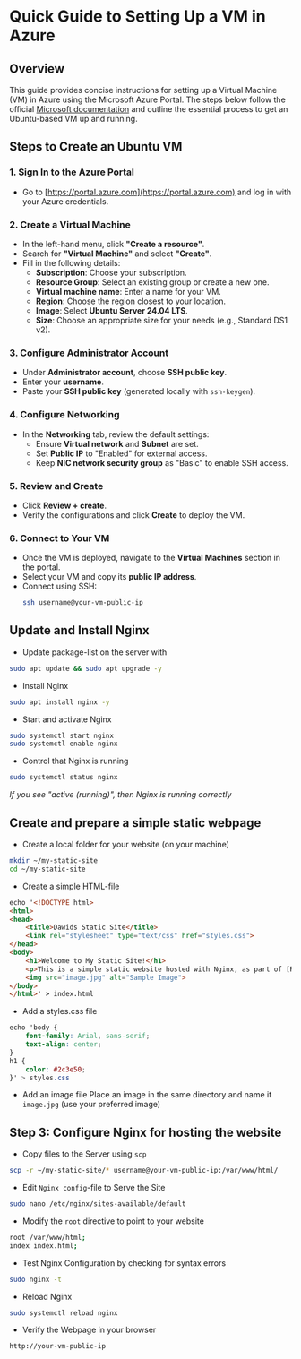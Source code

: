 # Quick Guide to Setting Up a VM in Azure

## Overview
This guide provides concise instructions for setting up a Virtual Machine (VM) in Azure using the Microsoft Azure Portal. The steps below follow the official [Microsoft documentation](https://learn.microsoft.com/en-us/azure/virtual-machines/linux/quick-create-portal?tabs=ubuntu) and outline the essential process to get an Ubuntu-based VM up and running.

## Steps to Create an Ubuntu VM

### 1. Sign In to the Azure Portal
- Go to [https://portal.azure.com](https://portal.azure.com) and log in with your Azure credentials.

### 2. Create a Virtual Machine
- In the left-hand menu, click **"Create a resource"**.
- Search for **"Virtual Machine"** and select **"Create"**.
- Fill in the following details:
  - **Subscription**: Choose your subscription.
  - **Resource Group**: Select an existing group or create a new one.
  - **Virtual machine name**: Enter a name for your VM.
  - **Region**: Choose the region closest to your location.
  - **Image**: Select **Ubuntu Server 24.04 LTS**.
  - **Size**: Choose an appropriate size for your needs (e.g., Standard DS1 v2).

### 3. Configure Administrator Account
- Under **Administrator account**, choose **SSH public key**.
- Enter your **username**.
- Paste your **SSH public key** (generated locally with `ssh-keygen`).

### 4. Configure Networking
- In the **Networking** tab, review the default settings:
  - Ensure **Virtual network** and **Subnet** are set.
  - Set **Public IP** to "Enabled" for external access.
  - Keep **NIC network security group** as "Basic" to enable SSH access.

### 5. Review and Create
- Click **Review + create**.
- Verify the configurations and click **Create** to deploy the VM.

### 6. Connect to Your VM
- Once the VM is deployed, navigate to the **Virtual Machines** section in the portal.
- Select your VM and copy its **public IP address**.
- Connect using SSH:
  ```bash
  ssh username@your-vm-public-ip
  ```

## Update and Install Nginx
- Update package-list on the server with

```bash
sudo apt update && sudo apt upgrade -y
```
- Install Nginx
```bash
sudo apt install nginx -y
```
- Start and activate Nginx
```bash
sudo systemctl start nginx
sudo systemctl enable nginx
```
- Control that Nginx is running
```bash
sudo systemctl status nginx
```
*If you see "active (running)", then Nginx is running correctly*

## Create and prepare a simple static webpage

- Create a local folder for your website (on your machine)
```bash
mkdir ~/my-static-site
cd ~/my-static-site
```
- Create a simple HTML-file
```html
echo '<!DOCTYPE html>
<html>
<head>
    <title>Dawids Static Site</title>
    <link rel="stylesheet" type="text/css" href="styles.css">
</head>
<body>
    <h1>Welcome to My Static Site!</h1>
    <p>This is a simple static website hosted with Nginx, as part of [Roadmap.sh](https://roadmap.sh/projects/static-site-server) project.</p>
    <img src="image.jpg" alt="Sample Image">
</body>
</html>' > index.html
```
- Add a styles.css file
```css
echo 'body {
    font-family: Arial, sans-serif;
    text-align: center;
}
h1 {
    color: #2c3e50;
}' > styles.css
```

- Add an image file
Place an image in the same directory and name it `image.jpg` (use your preferred image)

## Step 3: Configure Nginx for hosting the website
- Copy files to the Server using `scp`
```bash
scp -r ~/my-static-site/* username@your-vm-public-ip:/var/www/html/
```
- Edit `Nginx config`-file to Serve the Site
```bash
sudo nano /etc/nginx/sites-available/default
```
- Modify the `root` directive to point to your website
```bash
root /var/www/html;
index index.html;
```
- Test Nginx Configuration by checking for syntax errors
```bash
sudo nginx -t
```
- Reload Nginx
```bash
sudo systemctl reload nginx
```

- Verify the Webpage in your browser
```vbnet
http://your-vm-public-ip
```

